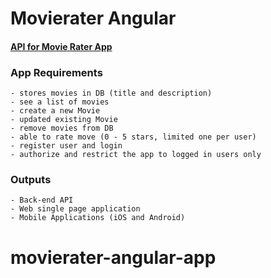 # Movierater Angular

#### [API for Movie Rater App](https://github.com/utsukushiihime/movierater-api)


### App Requirements

    - stores movies in DB (title and description)
    - see a list of movies
    - create a new Movie
    - updated existing Movie
    - remove movies from DB
    - able to rate move (0 - 5 stars, limited one per user)
    - register user and login
    - authorize and restrict the app to logged in users only

### Outputs

    - Back-end API
    - Web single page application
    - Mobile Applications (iOS and Android)
# movierater-angular-app
